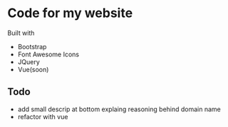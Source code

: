 # Code for my website

Built with
* Bootstrap
* Font Awesome Icons
* JQuery
* Vue(soon)
## Todo

* add small descrip at bottom explaing reasoning behind domain name
* refactor with vue
